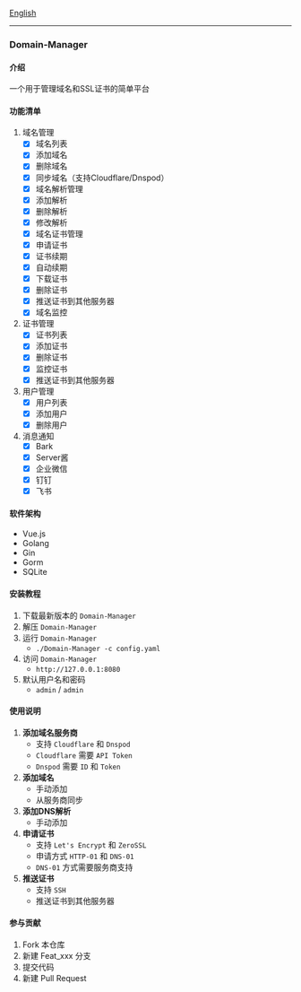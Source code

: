 [English](./README.en.md)

---

### Domain-Manager

#### 介绍
一个用于管理域名和SSL证书的简单平台

<!-- 在这里粘贴你的项目预览图片 -->
<!-- 例如: ![项目预览](https://example.com/your-image.png) -->


#### 功能清单
1. 域名管理
    - [x] 域名列表
    - [x] 添加域名
    - [x] 删除域名
    - [x] 同步域名（支持Cloudflare/Dnspod）
    - [x] 域名解析管理
    - [x] 添加解析
    - [x] 删除解析
    - [x] 修改解析
    - [x] 域名证书管理
    - [x] 申请证书
    - [x] 证书续期
    - [x] 自动续期
    - [x] 下载证书
    - [x] 删除证书
    - [x] 推送证书到其他服务器
    - [x] 域名监控
2. 证书管理
    - [x] 证书列表
    - [x] 添加证书
    - [x] 删除证书
    - [x] 监控证书
    - [x] 推送证书到其他服务器
3. 用户管理
    - [x] 用户列表
    - [x] 添加用户
    - [x] 删除用户
4. 消息通知
    - [x] Bark
    - [x] Server酱
    - [x] 企业微信
    - [x] 钉钉
    - [x] 飞书

#### 软件架构
- Vue.js
- Golang
- Gin
- Gorm
- SQLite

#### 安装教程

1. 下载最新版本的 `Domain-Manager`
2. 解压 `Domain-Manager`
3. 运行 `Domain-Manager`
    - `./Domain-Manager -c config.yaml`
4. 访问 `Domain-Manager`
    - `http://127.0.0.1:8080`
5. 默认用户名和密码
    - `admin` / `admin`

#### 使用说明
1.  **添加域名服务商**
    - 支持 `Cloudflare` 和 `Dnspod`
    - `Cloudflare` 需要 `API Token`
    - `Dnspod` 需要 `ID` 和 `Token`
2.  **添加域名**
    - 手动添加
    - 从服务商同步
3.  **添加DNS解析**
    - 手动添加
4.  **申请证书**
    - 支持 `Let's Encrypt` 和 `ZeroSSL`
    - 申请方式 `HTTP-01` 和 `DNS-01`
    - `DNS-01` 方式需要服务商支持
5.  **推送证书**
    - 支持 `SSH`
    - 推送证书到其他服务器

#### 参与贡献

1.  Fork 本仓库
2.  新建 Feat_xxx 分支
3.  提交代码
4.  新建 Pull Request
